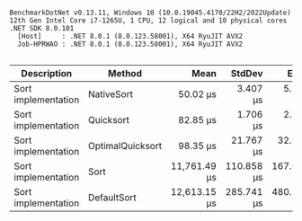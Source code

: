```

BenchmarkDotNet v0.13.11, Windows 10 (10.0.19045.4170/22H2/2022Update)
12th Gen Intel Core i7-1265U, 1 CPU, 12 logical and 10 physical cores
.NET SDK 8.0.101
  [Host]     : .NET 8.0.1 (8.0.123.58001), X64 RyuJIT AVX2
  Job-HPRWAO : .NET 8.0.1 (8.0.123.58001), X64 RyuJIT AVX2


```
| Description         | Method           | Mean         | StdDev     | Error      | Allocated |
|-------------------- |----------------- |-------------:|-----------:|-----------:|----------:|
| Sort implementation | NativeSort       |     50.02 μs |   3.407 μs |   5.150 μs |         - |
| Sort implementation | Quicksort        |     82.85 μs |   1.706 μs |   2.867 μs |         - |
| Sort implementation | OptimalQuicksort |     98.35 μs |  21.767 μs |  32.909 μs |         - |
| Sort implementation | Sort             | 11,761.49 μs | 110.858 μs | 167.601 μs |       1 B |
| Sort implementation | DefaultSort      | 12,613.15 μs | 285.741 μs | 480.169 μs |       1 B |
